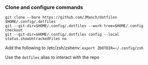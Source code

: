 ### Clone and configure commands
```
git clone --bare https://github.com/JManch/dotfiles $HOME/.config/.dotfiles
git --git-dir=$HOME/.config/.dotfiles --work-tree=$HOME/.config checkout
git --git-dir=$HOME/.config/.dotfiles config --local status.showUntrackedFiles no
```

Add the following to /etc/zsh/zshenv: `export ZDOTDIR=~/.config/zsh`

Use the `dotfiles` alias to interact with the repo
